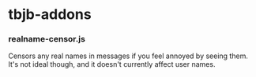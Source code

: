 # tbjb-addons
### realname-censor.js
Censors any real names in messages if you feel annoyed by seeing them. It's not ideal though, and it doesn't currently affect user names.

